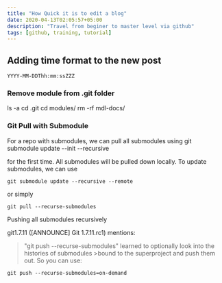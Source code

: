 ```yaml
---
title: "How Quick it is to edit a blog"
date: 2020-04-13T02:05:57+05:00
description: "Travel from beginer to master level via github"
tags: [github, training, tutorial]
---
```




## Adding time format to the new post

`YYYY-MM-DDThh:mm:ssZZZ`

### Remove module from .git folder

ls -a
cd .git
cd modules/
rm -rf mdl-docs/

### Git Pull with Submodule
For a repo with submodules, we can pull all submodules using
git submodule update --init --recursive

for the first time. All submodules will be pulled down locally.
To update submodules, we can use
```
git submodule update --recursive --remote
```

or simply
```
git pull --recurse-submodules
```


Pushing all submodules recursively

git1.7.11 ([ANNOUNCE] Git 1.7.11.rc1) mentions:
>"git push --recurse-submodules" learned to optionally look into the histories of submodules >bound to the superproject and push them out.
So you can use:

```
git push --recurse-submodules=on-demand
```

